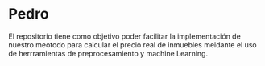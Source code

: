 # Pedro
El repositorio tiene como objetivo poder facilitar la implementación de nuestro meotodo para calcular el precio real de inmuebles meidante el uso de herrramientas de preprocesamiento y machine Learning.
